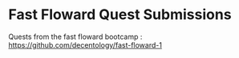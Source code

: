 # Fast Floward Quest Submissions

Quests from the fast floward bootcamp : https://github.com/decentology/fast-floward-1
